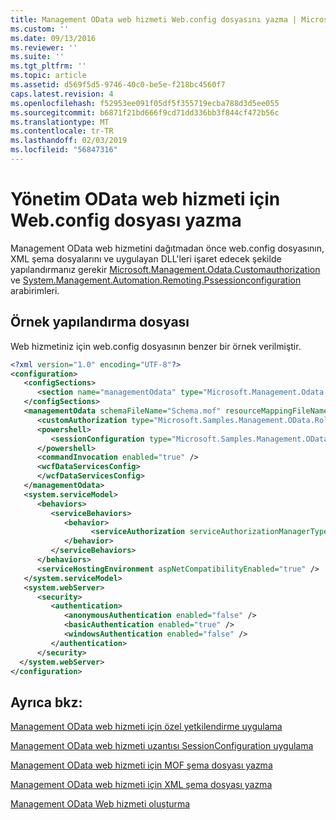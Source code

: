 ```yaml
---
title: Management OData web hizmeti Web.config dosyasını yazma | Microsoft Docs
ms.custom: ''
ms.date: 09/13/2016
ms.reviewer: ''
ms.suite: ''
ms.tgt_pltfrm: ''
ms.topic: article
ms.assetid: d569f5d5-9746-40c0-be5e-f218bc4560f7
caps.latest.revision: 4
ms.openlocfilehash: f52953ee091f05df5f355719ecba788d3d5ee055
ms.sourcegitcommit: b6871f21bd666f9cd71dd336bb3f844cf472b56c
ms.translationtype: MT
ms.contentlocale: tr-TR
ms.lasthandoff: 02/03/2019
ms.locfileid: "56847316"
---
```

# <a name="authoring-the-webconfig-file-for-a-management-odata-web-service"></a>Yönetim OData web hizmeti için Web.config dosyası yazma

Management OData web hizmetini dağıtmadan önce web.config dosyasının, XML şema dosyalarını ve uygulayan DLL'leri işaret edecek şekilde yapılandırmanız gerekir [Microsoft.Management.Odata.Customauthorization](/dotnet/api/Microsoft.Management.Odata.CustomAuthorization) ve [ System.Management.Automation.Remoting.Pssessionconfiguration](/dotnet/api/System.Management.Automation.Remoting.PSSessionConfiguration) arabirimleri.

## <a name="sample-config-file"></a>Örnek yapılandırma dosyası

Web hizmetiniz için web.config dosyasının benzer bir örnek verilmiştir.

```xml
<?xml version="1.0" encoding="UTF-8"?>
<configuration>
   <configSections>
      <section name="managementOdata" type="Microsoft.Management.Odata.Core.DSConfiguration, Microsoft.Management.OData, Version=3.0.0.0, Culture=neutral, PublicKeyToken=31bf3856ad364e35, processorArchitecture=MSIL" />
   </configSections>
   <managementOdata schemaFileName="Schema.mof" resourceMappingFileName="Schema.xml">
      <customAuthorization type="Microsoft.Samples.Management.OData.RoleBasedPlugins.CustomAuthorization" assembly=".\Microsoft.Samples.Management.OData.RoleBasedPlugins.dll" />
      <powershell>
         <sessionConfiguration type="Microsoft.Samples.Management.OData.RoleBasedPlugins.SessionConfiguration" assembly=".\Microsoft.Samples.Management.OData.RoleBasedPlugins.dll" />
      </powershell>
      <commandInvocation enabled="true" />
      <wcfDataServicesConfig>
      </wcfDataServicesConfig>
   </managementOdata>
   <system.serviceModel>
      <behaviors>
         <serviceBehaviors>
            <behavior>
                  <serviceAuthorization serviceAuthorizationManagerType="Microsoft.Management.Odata.Core.CustomAuthorizationManager, Microsoft.Management.OData, Version=3.0.0.0, Culture=neutral, PublicKeyToken=31bf3856ad364e35" />
            </behavior>
         </serviceBehaviors>
      </behaviors>
      <serviceHostingEnvironment aspNetCompatibilityEnabled="true" />
   </system.serviceModel>
   <system.webServer>
      <security>
         <authentication>
            <anonymousAuthentication enabled="false" />
            <basicAuthentication enabled="true" />
            <windowsAuthentication enabled="false" />
         </authentication>
      </security>
  </system.webServer>
</configuration>

```

## <a name="see-also"></a>Ayrıca bkz:

[Management OData web hizmeti için özel yetkilendirme uygulama](./implementing-custom-authorization-for-a-management-odata-web-service.md)

[Management OData web hizmeti uzantısı SessionConfiguration uygulama](./implementing-sessionconfiguration-for-a-management-odata-web-service.md)

[Management OData web hizmeti için MOF şema dosyası yazma](./authoring-the-mof-schema-file-for-a-management-odata-web-service.md)

[Management OData web hizmeti için XML şema dosyası yazma](./authoring-the-xml-schema-file-for-a-management-odata-web-service.md)

[Management OData Web hizmeti oluşturma](./creating-a-management-odata-web-service.md)